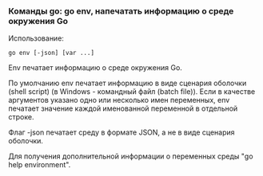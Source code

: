 ### Команды go: go env, напечатать информацию о среде окружения Go

Использование:

```
go env [-json] [var ...]

```

Env печатает информацию о среде окружения Go.

По умолчанию env печатает информацию в виде сценария оболочки (shell script) (в Windows - командный файл (batch file)). Если в качестве аргументов указано одно или несколько имен переменных, env печатает значение каждой именованной переменной в отдельной строке.

Флаг -json печатает среду в формате JSON, а не в виде сценария оболочки.

Для получения дополнительной информации о переменных среды "go help environment".
